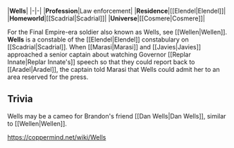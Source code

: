 |**Wells**|
|-|-|
|**Profession**|Law enforcement|
|**Residence**|[[Elendel\|Elendel]]|
|**Homeworld**|[[Scadrial\|Scadrial]]|
|**Universe**|[[Cosmere\|Cosmere]]|

For the Final Empire-era soldier also known as Wells, see [[Wellen\|Wellen]].
**Wells** is a constable of the [[Elendel\|Elendel]] constabulary on [[Scadrial\|Scadrial]].
When [[Marasi\|Marasi]] and [[Javies\|Javies]] approached a senior captain about watching Governor [[Replar Innate\|Replar Innate's]] speech so that they could report back to [[Aradel\|Aradel]], the captain told Marasi that Wells could admit her to an area reserved for the press.

## Trivia
Wells may be a cameo for Brandon's friend [[Dan Wells\|Dan Wells]], similar to [[Wellen\|Wellen]].


https://coppermind.net/wiki/Wells